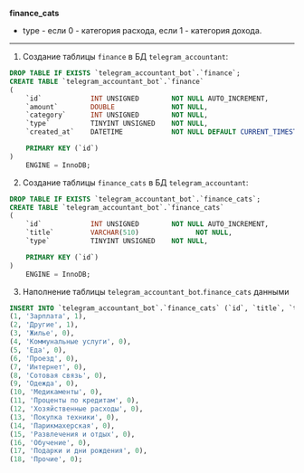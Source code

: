 **finance_cats**

* type - если 0 - категория расхода, если 1 - категория дохода.

---

1. Создание таблицы `finance` в БД `telegram_accountant`:

```sql
DROP TABLE IF EXISTS `telegram_accountant_bot`.`finance`;
CREATE TABLE `telegram_accountant_bot`.`finance`
(
    `id`            INT UNSIGNED        NOT NULL AUTO_INCREMENT,
    `amount`        DOUBLE              NOT NULL,
    `category`      INT UNSIGNED        NOT NULL,
    `type`          TINYINT UNSIGNED    NOT NULL,
    `created_at`    DATETIME            NOT NULL DEFAULT CURRENT_TIMESTAMP,

    PRIMARY KEY (`id`)
)
    ENGINE = InnoDB;
```

2. Создание таблицы `finance_cats` в БД `telegram_accountant`:

```sql
DROP TABLE IF EXISTS `telegram_accountant_bot`.`finance_cats`;
CREATE TABLE `telegram_accountant_bot`.`finance_cats`
(
    `id`            INT UNSIGNED        NOT NULL AUTO_INCREMENT,
    `title`         VARCHAR(510)              NOT NULL,
    `type`          TINYINT UNSIGNED    NOT NULL,

    PRIMARY KEY (`id`)
)
    ENGINE = InnoDB;
```

3. Наполнение таблицы `telegram_accountant_bot`.`finance_cats` данными

```sql
INSERT INTO `telegram_accountant_bot`.`finance_cats` (`id`, `title`, `type`) VALUES
(1, 'Зарплата', 1),
(2, 'Другие', 1),
(3, 'Жилье', 0),
(4, 'Коммунальные услуги', 0),
(5, 'Еда', 0),
(6, 'Проезд', 0),
(7, 'Интернет', 0),
(8, 'Сотовая связь', 0),
(9, 'Одежда', 0),
(10, 'Медикаменты', 0),
(11, 'Проценты по кредитам', 0),
(12, 'Хозяйственные расходы', 0),
(13, 'Покупка техники', 0),
(14, 'Парикмахерская', 0),
(15, 'Развлечения и отдых', 0),
(16, 'Обучение', 0),
(17, 'Подарки и дни рождения', 0),
(18, 'Прочие', 0);
```
